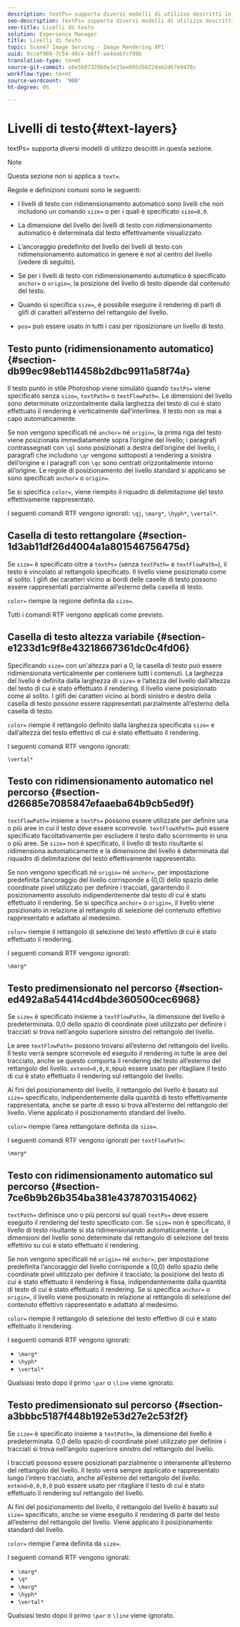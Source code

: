 ```yaml
---
description: textPs= supporta diversi modelli di utilizzo descritti in questa sezione.
seo-description: textPs= supporta diversi modelli di utilizzo descritti in questa sezione.
seo-title: Livelli di testo
solution: Experience Manager
title: Livelli di testo
topic: Scene7 Image Serving - Image Rendering API
uuid: 9ccef969-7c54-49ce-b6ff-ae4eabfcf99b
translation-type: tm+mt
source-git-commit: e8e5b07329bde3e23ee095d5022da62d67e9478c
workflow-type: tm+mt
source-wordcount: '900'
ht-degree: 0%

---
```



# Livelli di testo{#text-layers}

textPs= supporta diversi modelli di utilizzo descritti in questa sezione.

>[!NOTE]
>
>Questa sezione non si applica a `text=`.

Regole e definizioni comuni sono le seguenti:

* I livelli di testo con ridimensionamento automatico sono livelli che non includono un comando `size=` o per i quali è specificato `size=0,0`.

* La dimensione del livello dei livelli di testo con ridimensionamento automatico è determinata dal testo effettivamente visualizzato.
* L’ancoraggio predefinito del livello dei livelli di testo con ridimensionamento automatico in genere è *not* al centro del livello (vedere di seguito).
* Se per i livelli di testo con ridimensionamento automatico è specificato `anchor=` o `origin=`, la posizione del livello di testo dipende dal contenuto del testo.

* Quando si specifica `size=`, è possibile eseguire il rendering di parti di glifi di caratteri all’esterno del rettangolo del livello.
* `pos=` può essere usato in tutti i casi per riposizionare un livello di testo.

## Testo punto (ridimensionamento automatico) {#section-db99ec98eb114458b2dbc9911a58f74a}

Il testo punto in stile Photoshop viene simulato quando `textPs=` viene specificato senza `size=`, `textPath=` o `textFlowPath=`. Le dimensioni del livello sono determinate orizzontalmente dalla larghezza del testo di cui è stato effettuato il rendering e verticalmente dall’interlinea. Il testo non va mai a capo automaticamente.

Se non vengono specificati né `anchor=` né `origin=`, la prima riga del testo viene posizionata immediatamente sopra l’origine del livello; i paragrafi contrassegnati con `\ql` sono posizionati a destra dell’origine del livello, i paragrafi che includono `\qr` vengono sottoposti a rendering a sinistra dell’origine e i paragrafi con `\qc` sono centrati orizzontalmente intorno all’origine. Le regole di posizionamento del livello standard si applicano se sono specificati `anchor=` o `origin=`.

Se si specifica `color=`, viene riempito il riquadro di delimitazione del testo effettivamente rappresentato.

I seguenti comandi RTF vengono ignorati: `\qj`, `\marg*`, `\hyph*`, `\vertal*`.

## Casella di testo rettangolare {#section-1d3ab11df26d4004a1a801546756475d}

Se `size=` è specificato oltre a `textPs=` (senza `textPath=` e `textFlowPath=`), il testo è vincolato al rettangolo specificato. Il livello viene posizionato come al solito. I glifi dei caratteri vicino ai bordi delle caselle di testo possono essere rappresentati parzialmente all’esterno della casella di testo.

`color=` riempie la regione definita da  `size=`.

Tutti i comandi RTF vengono applicati come previsto.

## Casella di testo altezza variabile {#section-e1233d1c9f8e43218667361dc0c4fd06}

Specificando `size=` con un&#39;altezza pari a 0, la casella di testo può essere ridimensionata verticalmente per contenere tutti i contenuti. La larghezza del livello è definita dalla larghezza di `size=` e l’altezza del livello dall’altezza del testo di cui è stato effettuato il rendering. Il livello viene posizionato come al solito. I glifi dei caratteri vicino ai bordi sinistro e destro della casella di testo possono essere rappresentati parzialmente all’esterno della casella di testo.

`color=` riempie il rettangolo definito dalla larghezza specificata  `size=` e dall’altezza del testo effettivo di cui è stato effettuato il rendering.

I seguenti comandi RTF vengono ignorati:

`\vertal*`

## Testo con ridimensionamento automatico nel percorso {#section-d26685e7085847efaaeba64b9cb5ed9f}

`textFlowPath=` insieme a  `textPs=` possono essere utilizzate per definire una o più aree in cui il testo deve essere scorrevole. `textFlowXPath=` può essere specificato facoltativamente per escludere il testo dallo scorrimento in una o più aree. Se `size=` non è specificato, il livello di testo risultante si ridimensiona automaticamente e la dimensione del livello è determinata dal riquadro di delimitazione del testo effettivamente rappresentato.

Se non vengono specificati né `origin=` né `anchor=`, per impostazione predefinita l’ancoraggio del livello corrisponde a (0,0) dello spazio delle coordinate pixel utilizzato per definire i tracciati, garantendo il posizionamento assoluto indipendentemente dal testo di cui è stato effettuato il rendering. Se si specifica `anchor=` o `origin=`, il livello viene posizionato in relazione al rettangolo di selezione del contenuto effettivo rappresentato e adattato al medesimo.

`color=` riempie il rettangolo di selezione del testo effettivo di cui è stato effettuato il rendering.

I seguenti comandi RTF vengono ignorati:

`\marg*`

## Testo predimensionato nel percorso {#section-ed492a8a54414cd4bde360500cec6968}

Se `size=` è specificato insieme a `textFlowPath=`, la dimensione del livello è predeterminata. 0,0 dello spazio di coordinate pixel utilizzato per definire i tracciati si trova nell’angolo superiore sinistro del rettangolo del livello.

Le aree `textFlowPath=` possono trovarsi all’esterno del rettangolo del livello. Il testo verrà sempre scorrevole ed eseguito il rendering in tutte le aree del tracciato, anche se questo comporta il rendering del testo all’esterno del rettangolo del livello. `extend=0,0,0,0`può essere usato per ritagliare il testo di cui è stato effettuato il rendering sul rettangolo del livello.

Ai fini del posizionamento del livello, il rettangolo del livello è basato sul `size=` specificato, indipendentemente dalla quantità di testo effettivamente rappresentata, anche se parte di esso si trova all’esterno del rettangolo del livello. Viene applicato il posizionamento standard del livello.

`color=` riempie l’area rettangolare definita da  `size=`.

I seguenti comandi RTF vengono ignorati per `textFlowPath=`:

`\marg*`

## Testo con ridimensionamento automatico sul percorso {#section-7ce6b9b26b354ba381e4378703154062}

`textPath=` definisce uno o più percorsi sui quali  `textPs=` deve essere eseguito il rendering del testo specificato con. Se `size=` non è specificato, il livello di testo risultante si sta ridimensionando automaticamente. Le dimensioni del livello sono determinate dal rettangolo di selezione del testo effettivo su cui è stato effettuato il rendering.

Se non vengono specificati né `origin=` né `anchor=`, per impostazione predefinita l’ancoraggio del livello corrisponde a (0,0) dello spazio delle coordinate pixel utilizzato per definire il tracciato; la posizione del testo di cui è stato effettuato il rendering è fissa, indipendentemente dalla quantità di testo di cui è stato effettuato il rendering. Se si specifica `anchor=` o `origin=`, il livello viene posizionato in relazione al rettangolo di selezione del contenuto effettivo rappresentato e adattato al medesimo.

`color=` riempie il rettangolo di selezione del testo effettivo di cui è stato effettuato il rendering.

I seguenti comandi RTF vengono ignorati:

* `\marg*`
* `\hyph*`
* `\vertal*`

Qualsiasi testo dopo il primo `\par` o `\line` viene ignorato.

## Testo predimensionato sul percorso {#section-a3bbbc5187f448b192e53d27e2c53f2f}

Se `size=` è specificato insieme a `textPath=`, la dimensione del livello è predeterminata. 0,0 dello spazio di coordinate pixel utilizzato per definire i tracciati si trova nell’angolo superiore sinistro del rettangolo del livello.

I tracciati possono essere posizionati parzialmente o interamente all’esterno del rettangolo del livello. Il testo verrà sempre applicato e rappresentato lungo l’intero tracciato, anche all’esterno del rettangolo del livello. `extend=0,0,0,0` può essere usato per ritagliare il testo di cui è stato effettuato il rendering sul rettangolo del livello.

Ai fini del posizionamento del livello, il rettangolo del livello è basato sul `size=` specificato, anche se viene eseguito il rendering di parte del testo all’esterno del rettangolo del livello. Viene applicato il posizionamento standard del livello.

`color=` riempie l&#39;area definita da  `size=`.

I seguenti comandi RTF vengono ignorati:

* `\marg*`
* `\q*`
* `\marg*`
* `\hyph*`
* `\vertal*`

Qualsiasi testo dopo il primo `\par` o `\line` viene ignorato.
